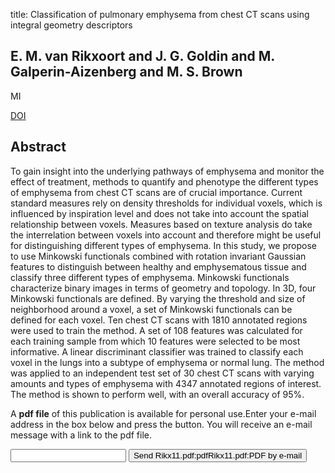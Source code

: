 title: Classification of pulmonary emphysema from chest CT scans using integral geometry descriptors

## E. M. van Rikxoort and J. G. Goldin and M. Galperin-Aizenberg and M. S. Brown
MI

<a href="https://doi.org/10.1117/12.878180">DOI</a>

## Abstract
To gain insight into the underlying pathways of emphysema and monitor the effect of treatment, methods to quantify and phenotype the different types of emphysema from chest CT scans are of crucial importance. Current standard measures rely on density thresholds for individual voxels, which is influenced by inspiration level and does not take into account the spatial relationship between voxels. Measures based on texture analysis do take the interrelation between voxels into account and therefore might be useful for distinguishing different types of emphysema. In this study, we propose to use Minkowski functionals combined with rotation invariant Gaussian features to distinguish between healthy and emphysematous tissue and classify three different types of emphysema. Minkowski functionals characterize binary images in terms of geometry and topology. In 3D, four Minkowski functionals are defined. By varying the threshold and size of neighborhood around a voxel, a set of Minkowski functionals can be defined for each voxel. Ten chest CT scans with 1810 annotated regions were used to train the method. A set of 108 features was calculated for each training sample from which 10 features were selected to be most informative. A linear discriminant classifier was trained to classify each voxel in the lungs into a subtype of emphysema or normal lung. The method was applied to an independent test set of 30 chest CT scans with varying amounts and types of emphysema with 4347 annotated regions of interest. The method is shown to perform well, with an overall accuracy of 95%.

A <b>pdf file</b> of this publication is available for personal use.Enter your e-mail address in the box below and press the button. You will receive an e-mail message with a link to the pdf file.
<form action="sender.php">  <input type="text" name="email">  <input type="submit" value="Send Rikx11.pdf:pdfRikx11.pdf:PDF by e-mail"></form>